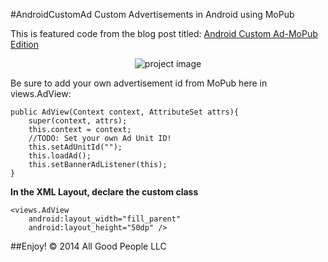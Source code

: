 #AndroidCustomAd
Custom Advertisements in Android using MoPub

This is featured code from the blog post titled: [Android Custom Ad-MoPub Edition](http://www.letsthinkabout.us/post/android-custom-ad-mopub-edition)

<p align="center">
  <img src="https://raw.github.com/bbhsu2/AndroidCustomAd/master/homescrn.png?raw=true" alt="project image"/>
</p>

Be sure to add your own advertisement id from MoPub here in views.AdView:

    public AdView(Context context, AttributeSet attrs){
        super(context, attrs);
        this.context = context;
        //TODO: Set your own Ad Unit ID!
        this.setAdUnitId(""); 
        this.loadAd();
        this.setBannerAdListener(this);
    }

**In the XML Layout, declare the custom class**

    <views.AdView
        android:layout_width="fill_parent"
        android:layout_height="50dp" />

##Enjoy!
&copy; 2014 All Good People LLC
